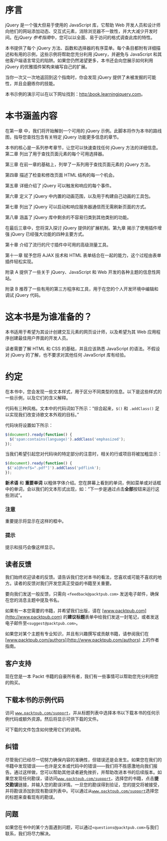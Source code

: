 # 序言

jQuery 是一个强大但易于使用的 JavaScript 库，它帮助 Web 开发人员和设计师向他们的网站添加动态、交互式元素，消除浏览器不一致性，并大大减少开发时间。在*jQuery 参考指南*中，您可以以全面、易于访问的格式调查此库的特性。

本书提供了每个 jQuery 方法、函数和选择器的有序菜单。每个条目都附有详细描述和有用的示例，这些示例将帮助您充分利用 jQuery，并避免与 JavaScript 和其他客户端语言常见的陷阱。如果您仍然渴望更多，本书还会向您展示如何利用 jQuery 的优雅插件架构来编写自己的扩展。

当你一次又一次地返回到这个指南时，你会发现 jQuery 提供了未被发掘的可能性，并且会磨练你的技能。

本书示例的演示可以在以下网址找到：[http:\\book.learningjquery.com](http://http:\\book.learningjquery.com)。

# 本书涵盖内容

在第一章 中，我们将开始解剖一个可用的 jQuery 示例。此脚本将作为本书的路线图，指导您查找包含有关特定 jQuery 功能更多信息的章节。

本书的核心是一系列参考章节，让您可以快速查找任何 jQuery 方法的详细信息。第二章 列出了用于查找页面元素的每个可用选择器。

第三章 在前一章的基础上，列举了一系列用于查找页面元素的 jQuery 方法。

第四章 描述了检查和修改页面 HTML 结构的每一个机会。

第五章 详细介绍了 jQuery 可以触发和响应的每个事件。

第六章 定义了 jQuery 中内置的动画范围，以及用于构建自己动画的工具包。

第七章 列出了 jQuery 可以启动和响应服务器通信而无需刷新页面的方式。

第八章 涵盖了 jQuery 库中剩余的不容易归类到其他类别的功能。

在最后三章中，您将深入探讨 jQuery 提供的扩展机制。第九章 揭示了使用插件增强 jQuery 已经强大功能的四种主要方式。

第十章 介绍了流行的尺寸插件中可用的高级测量工具。

第十一章 赋予您将 AJAX 技术和 HTML 表单结合在一起的能力，这个过程由表单插件轻松实现。

附录 A 提供了一些关于 jQuery、JavaScript 和 Web 开发的各种主题的信息性网站。

附录 B 推荐了一些有用的第三方程序和工具，用于在您的个人开发环境中编辑和调试 jQuery 代码。

# 这本书是为谁准备的？

本书适用于希望为其设计创建交互元素的网页设计师，以及希望为其 Web 应用程序创建最佳用户界面的开发人员。

读者需要了解 HTML 和 CSS 的基础，并且应该熟悉 JavaScript 的语法。不假设对 jQuery 的了解，也不要求对其他任何 JavaScript 库有经验。

# 约定

在本书中，您会发现一些文本样式，用于区分不同类型的信息。以下是这些样式的一些示例，以及它们的含义解释。

代码有三种风格。文本中的代码词如下所示：“综合起来，`$()` 和 `.addClass()` 足以实现我们改变诗歌文本外观的目标。”

代码块将设置如下所示：

```js
$(document).ready(function() {
  $('span:contains(language)').addClass('emphasized');
});
```

当我们希望引起您对代码块的特定部分的注意时，相关的行或项目将被加粗显示：

```js
$(document).ready(function() {
 $('a[@href$=".pdf"]').addClass('pdflink');
});
```

**新术语** 和 **重要单词** 以粗体字体介绍。您在屏幕上看到的单词，例如菜单或对话框中的单词，会以我们的文本形式出现，如：“下一步是通过点击**全部**按钮来运行这些测试”。

### 注意

重要提示将显示在这样的框中。

### 提示

提示和技巧会像这样显示。

## 读者反馈

我们始终欢迎读者的反馈。请告诉我们您对本书的看法，您喜欢或可能不喜欢的地方。读者的反馈对我们开发您真正受益的书籍至关重要。

要向我们发送一般反馈，只需向 `<feedback@packtpub.com>` 发送电子邮件，确保在您的消息主题中提及书名。

如果有一本您需要的书籍，并希望我们出版，请在 [www.packtpub.com](http://www.packtpub.com) 的**建议标题**表单中给我们发送一封笔记，或者发送电子邮件至`<suggest@packtpub.com>`。

如果您对某个主题有专业知识，并且有兴趣撰写或贡献书籍，请参阅我们在 [www.packtpub.com/authors](http://www.packtpub.com/authors) 上的作者指南。

## 客户支持

现在您是一本 Packt 书籍的自豪所有者，我们有一些事情可以帮助您充分利用您的购买。

## 下载本书的示例代码

访问 [`www.packtpub.com/support`](http://www.packtpub.com/support)，并从标题列表中选择本书以下载本书的任何示例代码或额外资源。然后将显示可供下载的文件。

可下载的文件包含如何使用它们的说明。

## 纠错

尽管我们已经尽一切努力确保内容的准确性，但错误还是会发生。如果您在我们的书籍中发现错误——也许是文本或代码中的错误——我们将不胜感激地向我们报告。通过这样做，您可以帮助其他读者避免挫折，并帮助改进本书的后续版本。如果您发现任何勘误，请访问[`www.packtpub.com/support`](http://www.packtpub.com/support)，选择您的书籍，点击**提交勘误**链接，并输入您的勘误详情。一旦您的勘误得到验证，您的提交将被接受，并将勘误添加到现有勘误列表中。可以通过从[`www.packtpub.com/support`](http://www.packtpub.com/support)选择您的标题来查看现有的勘误。

## 问题

如果您在书中的某个方面遇到问题，可以通过`<questions@packtpub.com>`与我们联系，我们将尽力解决。
